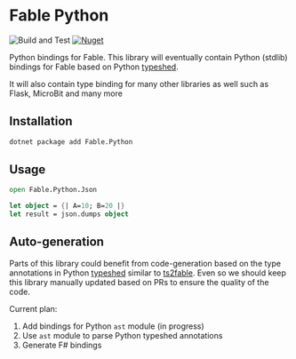 # Fable Python

![Build and Test](https://github.com/dbrattli/Fable.Python/workflows/Build%20and%20Test/badge.svg)
[![Nuget](https://img.shields.io/nuget/vpre/Fable.Python)](https://www.nuget.org/packages/Fable.Python/)

Python bindings for Fable. This library will eventually contain Python (stdlib)
bindings for Fable based on Python
[typeshed](https://github.com/python/typeshed).

It will also contain type binding for many other libraries as well such
as Flask, MicroBit and many more

## Installation

```sh
dotnet package add Fable.Python
```

## Usage

```fs
open Fable.Python.Json

let object = {| A=10; B=20 |}
let result = json.dumps object
```

## Auto-generation

Parts of this library could benefit from code-generation based on the type
annotations in Python [typeshed](https://github.com/python/typeshed) similar to
[ts2fable](https://github.com/fable-compiler/ts2fable). Even so we should keep
this library manually updated based on PRs to ensure the quality of the code.

Current plan:

1. Add bindings for Python `ast` module (in progress)
2. Use `ast` module to parse Python typeshed annotations
3. Generate F# bindings


